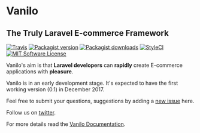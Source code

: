 # Vanilo

## The Truly Laravel E-commerce Framework


[![Travis](https://img.shields.io/travis/vanilophp/framework.svg?style=flat-square)](https://travis-ci.org/vanilophp/framework)
[![Packagist version](https://img.shields.io/packagist/vpre/vanilo/framework.svg?style=flat-square)](https://packagist.org/packages/vanilo/framework)
[![Packagist downloads](https://img.shields.io/packagist/dt/vanilo/framework.svg?style=flat-square)](https://packagist.org/packages/vanilo/framework)
[![StyleCI](https://styleci.io/repos/101036876/shield?branch=master)](https://styleci.io/repos/101036876)
[![MIT Software License](https://img.shields.io/badge/license-MIT-blue.svg?style=flat-square)](LICENSE.md)

Vanilo's aim is that **Laravel developers** can **rapidly** create E-commerce applications with **pleasure**.

Vanilo is in an early development stage. It's expected to have the first working version (0.1) in December 2017.

Feel free to submit your questions, suggestions by adding a [new issue](https://github.com/vanilophp/framework/issues/new) here.

Follow us on [twitter](https://twitter.com/vanilo_io).

For more details read the [Vanilo Documentation](https://vanilophp.github.io/framework/#/).
